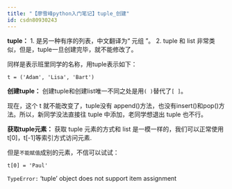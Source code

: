 ```yaml
---
title: "【廖雪峰python入门笔记】tuple_创建"
id: csdn80930243
---
```


**tuple：**
1\. 是另一种有序的列表，中文翻译为“ 元组 ”。
2\. tuple 和 list 非常类似，但是，tuple一旦创建完毕，就不能修改了。

同样是表示班里同学的名称，用tuple表示如下：

```
t = ('Adam', 'Lisa', 'Bart')
```

**创建tuple：**
创建tuple和创建list唯一不同之处是用`( )`替代了`[ ]`。

现在，这个 t 就不能改变了，tuple没有 append()方法，也没有insert()和pop()方法。所以，新同学没法直接往 tuple 中添加，老同学想退出 tuple 也不行。

**获取tuple元素：**
获取 tuple 元素的方式和 list 是一模一样的，我们可以正常使用 t[0]，t[-1]等索引方式访问元素.

但是`不能赋值`成别的元素，不信可以试试：

```
t[0] = 'Paul'
```

`TypeError:` ‘tuple’ object does not support item assignment